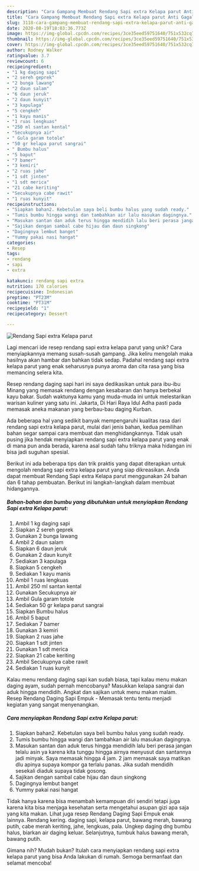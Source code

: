 ```yaml
---
description: "Cara Gampang Membuat Rendang Sapi extra Kelapa parut Anti Gagal"
title: "Cara Gampang Membuat Rendang Sapi extra Kelapa parut Anti Gagal"
slug: 3118-cara-gampang-membuat-rendang-sapi-extra-kelapa-parut-anti-gagal
date: 2020-08-19T18:03:36.773Z
image: https://img-global.cpcdn.com/recipes/3ce35eed59751640/751x532cq70/rendang-sapi-extra-kelapa-parut-foto-resep-utama.jpg
thumbnail: https://img-global.cpcdn.com/recipes/3ce35eed59751640/751x532cq70/rendang-sapi-extra-kelapa-parut-foto-resep-utama.jpg
cover: https://img-global.cpcdn.com/recipes/3ce35eed59751640/751x532cq70/rendang-sapi-extra-kelapa-parut-foto-resep-utama.jpg
author: Rodney Walker
ratingvalue: 3.7
reviewcount: 6
recipeingredient:
- "1 kg daging sapi"
- "2 sereh geprek"
- "2 bunga lawang"
- "2 daun salam"
- "6 daun jeruk"
- "2 daun kunyit"
- "3 kapulaga"
- "5 cengkeh"
- "1 kayu manis"
- "1 ruas lengkuas"
- "250 ml santan kental"
- "Secukupnya air"
- " Gula garam totole"
- "50 gr kelapa parut sangrai"
- " Bumbu halus"
- "5 baput"
- "7 bamer"
- "3 kemiri"
- "2 ruas jahe"
- "1 sdt jinten"
- "1 sdt merica"
- "21 cabe keriting"
- "Secukupnya cabe rawit"
- "1 ruas kunyit"
recipeinstructions:
- "Siapkan bahan2. Kebetulan saya beli bumbu halus yang sudah ready."
- "Tumis bumbu hingga wangi dan tambahkan air lalu masukan dagingnya."
- "Masukan santan dan aduk terus hingga mendidih lalu beri perasa jangan telalu asin ya karena kita tunggu hingga airnya menyusut dan santannya jadi minyak. Saya memasak hingga 4 jam. 2 jam memasak saya matikan dlu apinya supaya kompor ga terlalu panas. Jika sudah mendidih sesekali diaduk supaya tidak gosong."
- "Sajikan dengan sambal cabe hijau dan daun singkong"
- "Dagingnya lembut banget"
- "Yummy pakai nasi hangat"
categories:
- Resep
tags:
- rendang
- sapi
- extra

katakunci: rendang sapi extra 
nutrition: 170 calories
recipecuisine: Indonesian
preptime: "PT23M"
cooktime: "PT31M"
recipeyield: "1"
recipecategory: Dessert

---
```



![Rendang Sapi extra Kelapa parut](https://img-global.cpcdn.com/recipes/3ce35eed59751640/751x532cq70/rendang-sapi-extra-kelapa-parut-foto-resep-utama.jpg)

Lagi mencari ide resep rendang sapi extra kelapa parut yang unik? Cara menyiapkannya memang susah-susah gampang. Jika keliru mengolah maka hasilnya akan hambar dan bahkan tidak sedap. Padahal rendang sapi extra kelapa parut yang enak seharusnya punya aroma dan cita rasa yang bisa memancing selera kita.

Resep rendang daging sapi hari ini saya dedikasikan untuk para ibu-ibu Minang yang memasak rendang dengan kesabaran dan hanya berbekal kayu bakar. Sudah waktunya kamu yang muda-muda ini untuk melestarikan warisan kuliner yang satu ini. Jakarta, Di Hari Raya Idul Adha pasti pada memasak aneka makanan yang berbau-bau daging Kurban.

Ada beberapa hal yang sedikit banyak mempengaruhi kualitas rasa dari rendang sapi extra kelapa parut, mulai dari jenis bahan, kedua pemilihan bahan segar sampai cara membuat dan menghidangkannya. Tidak usah pusing jika hendak menyiapkan rendang sapi extra kelapa parut yang enak di mana pun anda berada, karena asal sudah tahu triknya maka hidangan ini bisa jadi suguhan spesial.


Berikut ini ada beberapa tips dan trik praktis yang dapat diterapkan untuk mengolah rendang sapi extra kelapa parut yang siap dikreasikan. Anda dapat membuat Rendang Sapi extra Kelapa parut menggunakan 24 bahan dan 6 tahap pembuatan. Berikut ini langkah-langkah dalam membuat hidangannya.

<!--inarticleads1-->

##### Bahan-bahan dan bumbu yang dibutuhkan untuk menyiapkan Rendang Sapi extra Kelapa parut:

1. Ambil 1 kg daging sapi
1. Siapkan 2 sereh geprek
1. Gunakan 2 bunga lawang
1. Ambil 2 daun salam
1. Siapkan 6 daun jeruk
1. Gunakan 2 daun kunyit
1. Sediakan 3 kapulaga
1. Siapkan 5 cengkeh
1. Sediakan 1 kayu manis
1. Ambil 1 ruas lengkuas
1. Ambil 250 ml santan kental
1. Gunakan Secukupnya air
1. Ambil  Gula garam totole
1. Sediakan 50 gr kelapa parut sangrai
1. Siapkan  Bumbu halus
1. Ambil 5 baput
1. Sediakan 7 bamer
1. Gunakan 3 kemiri
1. Siapkan 2 ruas jahe
1. Siapkan 1 sdt jinten
1. Gunakan 1 sdt merica
1. Siapkan 21 cabe keriting
1. Ambil Secukupnya cabe rawit
1. Sediakan 1 ruas kunyit


Kalau menu rendang daging sapi kan sudah biasa, tapi kalau menu makan daging ayam, sudah pernah mencobanya? Masukkan kelapa sangrai dan aduk hingga mendidih. Angkat dan sajikan untuk menu makan malam. Resep Rendang Daging Sapi Empuk - Memasak tentu tentu menjadi kegiatan yang sangat menyenangkan. 

<!--inarticleads2-->

##### Cara menyiapkan Rendang Sapi extra Kelapa parut:

1. Siapkan bahan2. Kebetulan saya beli bumbu halus yang sudah ready.
1. Tumis bumbu hingga wangi dan tambahkan air lalu masukan dagingnya.
1. Masukan santan dan aduk terus hingga mendidih lalu beri perasa jangan telalu asin ya karena kita tunggu hingga airnya menyusut dan santannya jadi minyak. Saya memasak hingga 4 jam. 2 jam memasak saya matikan dlu apinya supaya kompor ga terlalu panas. Jika sudah mendidih sesekali diaduk supaya tidak gosong.
1. Sajikan dengan sambal cabe hijau dan daun singkong
1. Dagingnya lembut banget
1. Yummy pakai nasi hangat


Tidak hanya karena bisa menambah kemampuan diri sendiri tetapi juga karena kita bisa menjaga kesehatan serta mengetahui asupan gizi apa saja yang kita makan. Lihat juga resep Rendang Daging Sapi Empuk enak lainnya. Rendang kering. daging sapi, kelapa parut, bawang merah, bawang putih, cabe merah keriting, jahe, lengkuas, pala. Ungkep daging dng bumbu halus, biarkan air daging keluar. Selanjutnya, tumbuk halus bawang merah, bawang putih. 

Gimana nih? Mudah bukan? Itulah cara menyiapkan rendang sapi extra kelapa parut yang bisa Anda lakukan di rumah. Semoga bermanfaat dan selamat mencoba!

